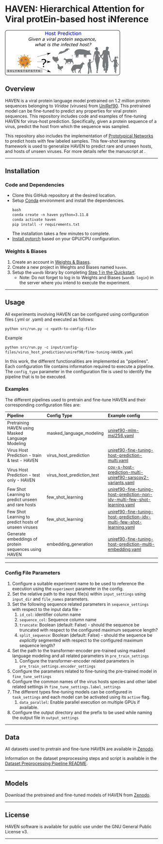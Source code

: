# HAVEN: Hierarchical Attention for Viral protEin-based host iNference

![HAVEN](figures/virus_host_prediction.png)
## Overview
HAVEN is a viral protein language model pretrained on 1.2 million protein sequences belonging to _Viridae_ (viruses) from [UniRef90](https://www.uniprot.org/uniref?query=%28taxonomy_id%3A10239%29&facets=identity%3A0.9). 
This pretrained model can be fine-tuned to predict any properties for viral protein sequences. This repository includes code and examples of fine-tuning HAVEN for virus-host prediction.
Specifically, given a protein sequence of a virus, predict the host from which the sequence was sampled.

This repository also includes the implementation of [Prototypical Networks](https://proceedings.neurips.cc/paper_files/paper/2017/hash/cb8da6767461f2812ae4290eac7cbc42-Abstract.html) to predict hosts with few labeled samples.
This few-shot learning framework is used to generalize HAVEN to predict rare and unseen hosts, and hosts of unseen viruses. For more details refer the manuscript at **<insert-bioRxiv-link>**.

---
## Installation
### Code and Dependencies
- Clone this GitHub repository at the desired location.
- Setup [Conda](https://docs.conda.io/en/latest/) environment and install the dependencies.
    ```shell
    bash
    conda create -n haven python=3.11.8
    conda activate haven
    pip install -r requirements.txt
    ```
  The installation takes a few minutes to complete.
- [Install pytorch](https://pytorch.org/get-started/locally/) based on your GPU/CPU configuration.


### Weights & Biases
1. Create an account in [Weights & Biases](https://wandb.ai/site/).
2. Create a new project in Weights and Biases named `haven`.
3. Setup the `wandb` library by completing [Step 1 in the Quickstart](https://wandb.ai/quickstart?utm_source=app-resource-center&utm_medium=app&utm_term=quickstart).
    - Note: Do not forget to log in to Weights and Biases (`wandb login`) in the server where you intend to execute the experiment.
---
## Usage
All experiments involving HAVEN can be configured using configuration files (.yml or .yaml) and executed as follows: 
```shell
python src/run.py -c <path-to-config-file>
```
Example
```shell
python src/run.py -c input/config-files/virus_host_prediction/uniref90/fine-tuning-HAVEN.yaml
```

In this work, the different functionalities are implemented as "pipelines". Each configuration file contains information required to execute a pipeline. The `config_type` parameter in the configuration file is used to identify the pipeline that is to be executed.  


### Examples
The different pipelines used to pretrain and fine-tune HAVEN and their corresponding configuration files are:

| Pipeline                                             | Config Type                | Example config                                                                                                                                                                                         |
|:-----------------------------------------------------|:---------------------------|:-------------------------------------------------------------------------------------------------------------------------------------------------------------------------------------------------------|
| Pretraining HAVEN using Masked Language Modeling     | masked_language_modeling   | [uniref90-mlm-msl256.yaml](input/config-files/transfer_learning/masked_language_modeling/uniref90-mlm-msl256.yaml)                                                                                     |
| Virus Host Prediction - train & test - HAVEN         | virus_host_prediction      | [uniref90-fine-tuning-host-prediction-multi.yaml](input/config-files/virus_host_prediction/uniref90/fine-tuning-haven.yaml)                                                                            |
| Virus Host Prediction - test only - HAVEN            | virus_host_prediction_test | [cov-s-host-prediction-multi-uniref90-sarscov2-variants.yaml](input/config-files/interpretability/sarscov2_variants/cov-s-host-prediction-multi-uniref90-sarscov2-variants.yaml)                       |
| Few Shot Learning  to predict unseen and rare hosts  | few_shot_learning          | [uniref90-fine-tuning-host-prediction-non-idv-multi-few-shot-learning.yaml](input/config-files/few_shot_learning/novel_host/uniref90-fine-tuning-host-prediction-non-idv-multi-few-shot-learning.yaml) |
| Few Shot Learning to predict hosts of unseen viruses | few_shot_learning          | [uniref90-fine-tuning-host-prediction-idv-multi-few-shot-learning.yaml](input/config-files/few_shot_learning/novel_virus/uniref90-fine-tuning-host-prediction-idv-multi-few-shot-learning.yaml)        |
| Generate embeddings of protein sequences using HAVEN | embedding_generation       | [uniref90-fine-tuning-host-prediction-multi-embedding.yaml](input/config-files/interpretability/embedding/uniref90-fine-tuning-host-prediction-multi-embedding.yaml)                                   |

---
### Config File Parameters
1. Configure a suitable experiment name to be used to reference the execution using the `experiment` parameter in the config.
2. Set the relative path to the input file(s) within `input_settings` using `input_dir` and `file_names` parameters.
3. Set the following sequence related parameters in `sequence_settings` with respect to the input data file -
   1. `id_col`: identifier column name
   2. `sequence_col`: Sequence column name
   3. `truncate`: Boolean (default: False) - should the sequence be truncated with respect to the configured maximum sequence length?
   4. `split_sequence`: Boolean (default: False) - should the sequence be *explicitly* segmented with respect to the configured maximum sequence length?
4. Set the path to the transformer-encoder pre-trained using masked language modeling and all related parameters in `pre_train_settings`
    1. Configure the transformer-encoder related parameters in `pre_train_settings.encoder_settings`
5. Configure the parameters related to fine-tuning the pre-trained model in `fine_tune_settings`
6. Configure the common names of the virus hosts species and other label related settings in `fine_tune_settings.label_settings`
7. The different types fine-tuning models can be configured in `task_settings` and each model can be activated using its `active` flag.
    1. `data_parallel`: Enable parallel execution on multiple GPUs if available.
8. Configure the output directory and the prefix to be used while naming the output file in `output_settings`
---
## Data
All datasets used to pretrain and fine-tune HAVEN are available in [Zenodo](https://doi.org/10.5281/zenodo.15540220).

Information on the dataset preprocessing steps and script is available in the [Dataset Preprocessing Pipeline README](dataset_preprocessing_pipeline_README.md).

---
## Models
Download the pretrained and fine-tuned models of HAVEN from [Zenodo](https://doi.org/10.5281/zenodo.15537800).

---
## License
HAVEN software is available for public use under the GNU General Public License v3. 

---

[//]: # (## Reference)

[//]: # (If you use HAVEN in your research, please cite the following preprint:)

[//]: # ()
[//]: # (**<insert-bioRxiv-link-here>**)